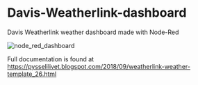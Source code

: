 # Davis-Weatherlink-dashboard
Davis Weatherlink weather dashboard made with Node-Red 

![node_red_dashboard](https://user-images.githubusercontent.com/16189982/46101337-f3f14f80-c1cb-11e8-9979-ca420016975d.jpg)

Full documentation is found at https://pysselilivet.blogspot.com/2018/09/weatherlink-weather-template_26.html
